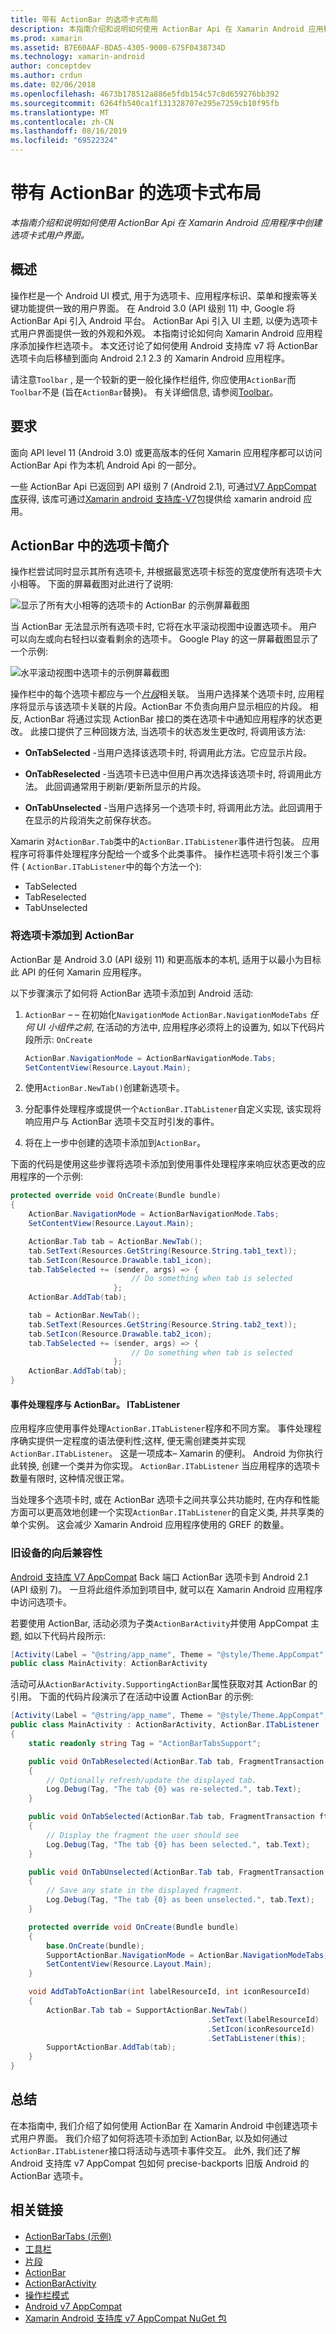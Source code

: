 ```yaml
---
title: 带有 ActionBar 的选项卡式布局
description: 本指南介绍和说明如何使用 ActionBar Api 在 Xamarin Android 应用程序中创建选项卡式用户界面。
ms.prod: xamarin
ms.assetid: B7E60AAF-BDA5-4305-9000-675F0438734D
ms.technology: xamarin-android
author: conceptdev
ms.author: crdun
ms.date: 02/06/2018
ms.openlocfilehash: 4673b178512a886e5fdb154c57c8d659276bb392
ms.sourcegitcommit: 6264fb540ca1f131328707e295e7259cb10f95fb
ms.translationtype: MT
ms.contentlocale: zh-CN
ms.lasthandoff: 08/16/2019
ms.locfileid: "69522324"
---
```

# <a name="tabbed-layouts-with-the-actionbar"></a>带有 ActionBar 的选项卡式布局

_本指南介绍和说明如何使用 ActionBar Api 在 Xamarin Android 应用程序中创建选项卡式用户界面。_


## <a name="overview"></a>概述

操作栏是一个 Android UI 模式, 用于为选项卡、应用程序标识、菜单和搜索等关键功能提供一致的用户界面。 在 Android 3.0 (API 级别 11) 中, Google 将 ActionBar Api 引入 Android 平台。 ActionBar Api 引入 UI 主题, 以便为选项卡式用户界面提供一致的外观和外观。 本指南讨论如何向 Xamarin Android 应用程序添加操作栏选项卡。 本文还讨论了如何使用 Android 支持库 v7 将 ActionBar 选项卡向后移植到面向 Android 2.1 2.3 的 Xamarin Android 应用程序。 

请注意`Toolbar` , 是一个较新的更一般化操作栏组件, 你应使用`ActionBar`而`Toolbar`不是 (旨在`ActionBar`替换)。 有关详细信息, 请参阅[Toolbar](~/android/user-interface/controls/tool-bar/index.md)。 



## <a name="requirements"></a>要求

面向 API level 11 (Android 3.0) 或更高版本的任何 Xamarin 应用程序都可以访问 ActionBar Api 作为本机 Android Api 的一部分。 

一些 ActionBar Api 已返回到 API 级别 7 (Android 2.1), 可通过[V7 AppCompat 库](https://developer.android.com/tools/support-library/features.html#v7-appcompat)获得, 该库可通过[Xamarin android 支持库-V7](https://www.nuget.org/packages/Xamarin.Android.Support.v7.AppCompat/)包提供给 xamarin android 应用。



## <a name="introducing-tabs-in-the-actionbar"></a>ActionBar 中的选项卡简介

操作栏尝试同时显示其所有选项卡, 并根据最宽选项卡标签的宽度使所有选项卡大小相等。 下面的屏幕截图对此进行了说明: 

![显示了所有大小相等的选项卡的 ActionBar 的示例屏幕截图](with-action-bar-images/image1.png)

当 ActionBar 无法显示所有选项卡时, 它将在水平滚动视图中设置选项卡。 用户可以向左或向右轻扫以查看剩余的选项卡。 Google Play 的这一屏幕截图显示了一个示例: 

![水平滚动视图中选项卡的示例屏幕截图](with-action-bar-images/image2.png)

操作栏中的每个选项卡都应与一个[*片段*](~/android/platform/fragments/index.md)相关联。 当用户选择某个选项卡时, 应用程序将显示与该选项卡关联的片段。ActionBar 不负责向用户显示相应的片段。 相反, ActionBar 将通过实现 ActionBar 接口的类在选项卡中通知应用程序的状态更改。 此接口提供了三种回拨方法, 当选项卡的状态发生更改时, 将调用该方法: 

- **OnTabSelected** -当用户选择该选项卡时, 将调用此方法。它应显示片段。

- **OnTabReselected** -当选项卡已选中但用户再次选择该选项卡时, 将调用此方法。 此回调通常用于刷新/更新所显示的片段。

- **OnTabUnselected** -当用户选择另一个选项卡时, 将调用此方法。此回调用于在显示的片段消失之前保存状态。

Xamarin 对`ActionBar.Tab`类中的`ActionBar.ITabListener`事件进行包装。 应用程序可将事件处理程序分配给一个或多个此类事件。 操作栏选项卡将引发三个事件 ( `ActionBar.ITabListener`中的每个方法一个): 

- TabSelected
- TabReselected
- TabUnselected



### <a name="adding-tabs-to-the-actionbar"></a>将选项卡添加到 ActionBar

ActionBar 是 Android 3.0 (API 级别 11) 和更高版本的本机, 适用于以最小为目标此 API 的任何 Xamarin 应用程序。 

以下步骤演示了如何将 ActionBar 选项卡添加到 Android 活动: 

1. `ActionBar` &ndash; &ndash; 在初始化`NavigationMode` `ActionBar.NavigationModeTabs` *任何 UI 小组件之前*, 在活动的方法中, 应用程序必须将上的设置为, 如以下代码片段所示: `OnCreate`

   ```csharp
   ActionBar.NavigationMode = ActionBarNavigationMode.Tabs;
   SetContentView(Resource.Layout.Main);
   ```

2. 使用`ActionBar.NewTab()`创建新选项卡。

3. 分配事件处理程序或提供一个`ActionBar.ITabListener`自定义实现, 该实现将响应用户与 ActionBar 选项卡交互时引发的事件。

4. 将在上一步中创建的选项卡添加到`ActionBar`。


下面的代码是使用这些步骤将选项卡添加到使用事件处理程序来响应状态更改的应用程序的一个示例: 

```csharp
protected override void OnCreate(Bundle bundle)
{
    ActionBar.NavigationMode = ActionBarNavigationMode.Tabs;
    SetContentView(Resource.Layout.Main);

    ActionBar.Tab tab = ActionBar.NewTab();
    tab.SetText(Resources.GetString(Resource.String.tab1_text));
    tab.SetIcon(Resource.Drawable.tab1_icon);
    tab.TabSelected += (sender, args) => {
                           // Do something when tab is selected
                       };
    ActionBar.AddTab(tab);

    tab = ActionBar.NewTab();
    tab.SetText(Resources.GetString(Resource.String.tab2_text));
    tab.SetIcon(Resource.Drawable.tab2_icon);
    tab.TabSelected += (sender, args) => {
                           // Do something when tab is selected
                       };
    ActionBar.AddTab(tab);
}
```


#### <a name="event-handlers-vs-actionbaritablistener"></a>事件处理程序与 ActionBar。 ITabListener

应用程序应使用事件处理`ActionBar.ITabListener`程序和不同方案。 事件处理程序确实提供一定程度的语法便利性;这样, 便无需创建类并实现`ActionBar.ITabListener`。 这是一项成本&ndash; Xamarin 的便利。 Android 为你执行此转换, 创建一个类并为你实现。 `ActionBar.ITabListener` 当应用程序的选项卡数量有限时, 这种情况很正常。 

当处理多个选项卡时, 或在 ActionBar 选项卡之间共享公共功能时, 在内存和性能方面可以更高效地创建一个实现`ActionBar.ITabListener`的自定义类, 并共享类的单个实例。 这会减少 Xamarin Android 应用程序使用的 GREF 的数量。 



### <a name="backwards-compatibility-for-older-devices"></a>旧设备的向后兼容性

[Android 支持库 V7 AppCompat](https://www.nuget.org/packages/Xamarin.Android.Support.v7.AppCompat/) Back 端口 ActionBar 选项卡到 Android 2.1 (API 级别 7)。 一旦将此组件添加到项目中, 就可以在 Xamarin Android 应用程序中访问选项卡。

若要使用 ActionBar, 活动必须为子类`ActionBarActivity`并使用 AppCompat 主题, 如以下代码片段所示:

```csharp
[Activity(Label = "@string/app_name", Theme = "@style/Theme.AppCompat", MainLauncher = true, Icon = "@drawable/ic_launcher")]
public class MainActivity: ActionBarActivity
```

活动可从`ActionBarActivity.SupportingActionBar`属性获取对其 ActionBar 的引用。 下面的代码片段演示了在活动中设置 ActionBar 的示例:

```csharp
[Activity(Label = "@string/app_name", Theme = "@style/Theme.AppCompat", MainLauncher = true, Icon = "@drawable/ic_launcher")]
public class MainActivity : ActionBarActivity, ActionBar.ITabListener
{
    static readonly string Tag = "ActionBarTabsSupport";

    public void OnTabReselected(ActionBar.Tab tab, FragmentTransaction ft)
    {
        // Optionally refresh/update the displayed tab.
        Log.Debug(Tag, "The tab {0} was re-selected.", tab.Text);
    }

    public void OnTabSelected(ActionBar.Tab tab, FragmentTransaction ft)
    {
        // Display the fragment the user should see
        Log.Debug(Tag, "The tab {0} has been selected.", tab.Text);
    }

    public void OnTabUnselected(ActionBar.Tab tab, FragmentTransaction ft)
    {
        // Save any state in the displayed fragment.
        Log.Debug(Tag, "The tab {0} as been unselected.", tab.Text);
    }

    protected override void OnCreate(Bundle bundle)
    {
        base.OnCreate(bundle);
        SupportActionBar.NavigationMode = ActionBar.NavigationModeTabs;
        SetContentView(Resource.Layout.Main);
    }

    void AddTabToActionBar(int labelResourceId, int iconResourceId)
    {
        ActionBar.Tab tab = SupportActionBar.NewTab()
                                            .SetText(labelResourceId)
                                            .SetIcon(iconResourceId)
                                            .SetTabListener(this);
        SupportActionBar.AddTab(tab);
    }
}
```


## <a name="summary"></a>总结

在本指南中, 我们介绍了如何使用 ActionBar 在 Xamarin Android 中创建选项卡式用户界面。 我们介绍了如何将选项卡添加到 ActionBar, 以及如何通过`ActionBar.ITabListener`接口将活动与选项卡事件交互。 此外, 我们还了解 Android 支持库 v7 AppCompat 包如何 precise-backports 旧版 Android 的 ActionBar 选项卡。 


## <a name="related-links"></a>相关链接

- [ActionBarTabs (示例)](https://docs.microsoft.com/samples/xamarin/monodroid-samples/userinterface-actionbartabs)
- [工具栏](~/android/user-interface/controls/tool-bar/index.md)
- [片段](~/android/platform/fragments/index.md)
- [ActionBar](https://developer.android.com/guide/topics/ui/actionbar.html)
- [ActionBarActivity](https://developer.android.com/reference/android/support/v7/app/ActionBarActivity.html)
- [操作栏模式](https://developer.android.com/design/patterns/actionbar.html)
- [Android v7 AppCompat](https://developer.android.com/tools/support-library/features.html#v7-appcompat)
- [Xamarin Android 支持库 v7 AppCompat NuGet 包](https://www.nuget.org/packages/Xamarin.Android.Support.v7.AppCompat/)
